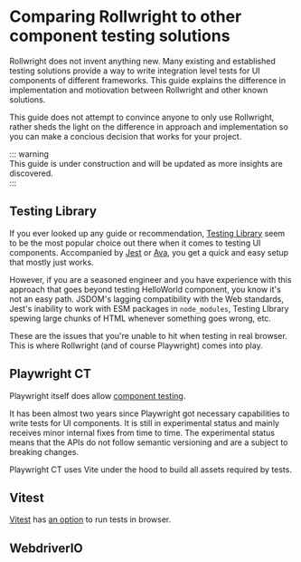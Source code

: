 # Comparing Rollwright to other component testing solutions

Rollwright does not invent anything new. Many existing and established testing
solutions provide a way to write integration level tests for UI components of
different frameworks. This guide explains the difference in implementation and
motiovation between Rollwright and other known solutions.

This guide does not attempt to convince anyone to only use Rollwright, rather
sheds the light on the difference in approach and implementation so you can make
a concious decision that works for your project.

::: warning  
This guide is under construction and will be updated as more insights are
discovered.  
:::

## Testing Library

If you ever looked up any guide or recommendation, [Testing
Library][testing-library] seem to be the most popular choice out there when it
comes to testing UI components. Accompanied by [Jest][jest] or [Ava][ava], you
get a quick and easy setup that mostly just works.

However, if you are a seasoned engineer and you have experience with this
approach that goes beyond testing HelloWorld component, you know it's not an
easy path. JSDOM's lagging compatibility with the Web standards, Jest's
inability to work with ESM packages in `node_modules`, Testing LIbrary spewing
large chunks of HTML whenever something goes wrong, etc.

These are the issues that you're unable to hit when testing in real browser.
This is where Rollwright (and of course Playwright) comes into play.

## Playwright CT

Playwright itself does allow [component testing][playwright-ct].

It has been almost two years since Playwright got necessary capabilities to
write tests for UI components. It is still in experimental status and mainly
receives minor internal fixes from time to time. The experimental status means
that the APIs do not follow semantic versioning and are a subject to breaking
changes.

Playwright CT uses Vite under the hood to build all assets required by tests.

## Vitest

[Vitest][vitest] has [an option][vitest-browser] to run tests in browser.

## WebdriverIO

[testing-library]: https://testing-library.com
[jest]: https://jestjs.io
[ava]: https://github.com/avajs/ava
[playwright-ct]: https://playwright.dev/docs/test-components
[vitest]: https://vitest.dev
[vitest-browser]: https://vitest.dev/guide/browser.html
